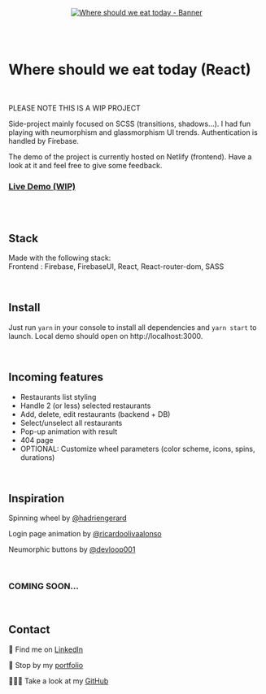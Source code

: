 <p align="center">
<a href="https://where-should-we-eat-today-jolisdegats.netlify.app/ ">
  <img src="https://res.cloudinary.com/dqp905mfv/image/upload/v1613785817/portfolio/ReadMe/wsweat_hie7de.jpg" alt ="Where should we eat today - Banner"  />
  </a>
</p>
<br/>
<br/>
<h1>Where should we eat today (React)</h1>
<br/>
<p>PLEASE NOTE THIS IS A WIP PROJECT</p>
<p>Side-project mainly focused on SCSS (transitions, shadows...). I had fun playing with neumorphism and glassmorphism UI trends. Authentication is handled by Firebase.</p><p>
The demo of the project is currently hosted on Netlify (frontend). Have a look at it and feel free to give some feedback. </p>

<h3>
<a href="https://where-should-we-eat-jolisdegats.netlify.app/">Live Demo (WIP)</a>
</h3>
  <br/>
    <br/>
<h2>Stack</h2>

<p>Made with the following stack:<br/>
Frontend : Firebase, FirebaseUI, React, React-router-dom, SASS</p>
 <br/>

<h2>Install</h2>

<p>Just run <code>yarn</code> in your console to install all dependencies and <code>yarn start</code> to launch. Local demo should open on http://localhost:3000.</p>
 <br/>

<h2>Incoming features</h2>

<ul>
<li>Restaurants list styling</li>
<li>Handle 2 (or less) selected restaurants</li>
<li>Add, delete, edit restaurants (backend + DB)</li>
<li>Select/unselect all restaurants</li>
<li>Pop-up animation with result</li>
<li>404 page</li>
<li>OPTIONAL: Customize wheel parameters (color scheme, icons, spins, durations)</li>
</ul>

 <br/>

 <h2>Inspiration</h2>

<p>Spinning wheel by <a href="https://github.com/hadriengerard">@hadriengerard</a></p>
<p>Login page animation by <a href="https://github.com/ricardoolivaalonso">@ricardoolivaalonso</a></p>
<p>Neumorphic buttons by <a href="https://github.com/devloop01">@devloop001</a></p>

 <br/>

</p><h3>COMING SOON...</h3>

<br/>
<h2>Contact</h2>
<p>💼 Find me on <a href="https://www.linkedin.com/in/julieszwarc/">LinkedIn</a></p>

<p>🦄 Stop by my <a href="https://julieszwarc.com">portfolio</a></p>

<p>👩🏼‍💻 Take a look at my <a href="https://github.com/jolisdegats">GitHub</a></p>
<br/>
<br/>
